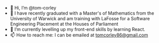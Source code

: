 - 👋 Hi, I’m @tom-corley
- 👀 I have recently graduated with a Master's of Mathematics from the University of Warwick and am training with LaFosse for a Software Engineering Placement at the Houses of Parliament
- 🌱 I’m currently levelling up my front-end skills by learning React.
- 📫 How to reach me: I can be emailed at tomcorley86@gmail.com
